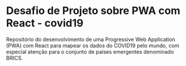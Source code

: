 # Desafio de Projeto sobre PWA com React - covid19
Repositório do desenvolvimento de uma Progressive Web Application (PWA) com React para mapear os dados do COVID19 pelo mundo, com especial atenção para o conjunto de países emergentes denominado BRICS.
